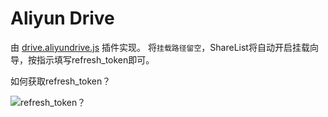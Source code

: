 # Aliyun Drive

由 [drive.aliyundrive.js](https://github.com/qiantigers/sharelist-0.1/tree/main/plugins/drive.aliyundrive.js) 插件实现。
将```挂载路径留空```，ShareList将自动开启挂载向导，按指示填写refresh_token即可。

如何获取refresh_token？   

![refresh_token？](https://raw.githubusercontent.com/wxy1343/aliyunpan/main/token.png)


